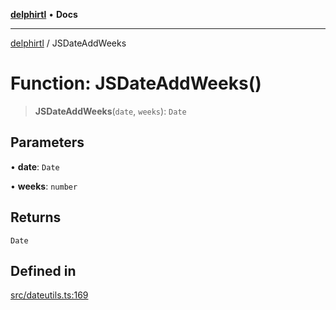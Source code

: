 [**delphirtl**](../README.md) • **Docs**

***

[delphirtl](../globals.md) / JSDateAddWeeks

# Function: JSDateAddWeeks()

> **JSDateAddWeeks**(`date`, `weeks`): `Date`

## Parameters

• **date**: `Date`

• **weeks**: `number`

## Returns

`Date`

## Defined in

[src/dateutils.ts:169](https://github.com/chuacw/delphirtl/blob/f3163e04bfe463ee73ae24dddcc0e3307d4e880a/src/dateutils.ts#L169)
